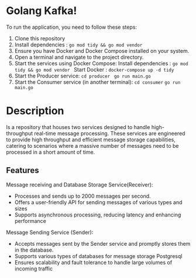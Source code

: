 # Golang Kafka!

To run the application, you need to follow these steps:

1.  Clone this repository
2.  Install dependencies :  `go mod tidy && go mod vendor`
3.  Ensure you have Docker and Docker Compose installed on your system.
4.  Open a terminal and navigate to the project directory.
5.  Start the services using Docker Compose:
    Install dependencies :  `go mod tidy && go mod vendor `
    Start Docker :  `docker-compose up -d tidy`
6.  Start the Producer service:
    `cd producer `
    `go run main.go`
7.  Start the Consumer service (in another terminal):
    `cd consumer`
    `go run main.go`

# Description

Is a repository that houses two services designed to handle high-throughput real-time message processing. These services are engineered to provide high throughput and efficient message storage capabilities, catering to scenarios where a massive number of messages need to be processed in a short amount of time.
## Features
Message receiving and Database Storage Service(Receiver):

- Processes and sends up to 2000 messages per second.
- Offers a user-friendly API for sending messages of various types and sizes
- Supports asynchronous processing, reducing latency and enhancing performance

Message Sending Service (Sender):
- Accepts messages sent by the Sender service and promptly stores them in the database.
- Supports various types of databases for message storage Postgresql
- Ensures scalability and fault tolerance to handle large volumes of incoming traffic